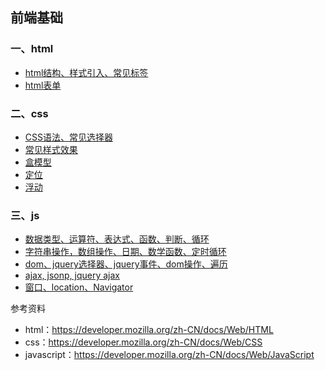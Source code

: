 ## 前端基础
### 一、html
* [html结构、样式引入、常见标签](html1.md)
* [html表单](html2.md)

### 二、css
* [CSS语法、常见选择器](css1.md)
* [常见样式效果](css2.md)
* [盒模型](css3.md)
* [定位](css4.md)
* [浮动](css5.md)

### 三、js

* [数据类型、运算符、表达式、函数、判断、循环](js1.md)
* [字符串操作，数组操作、日期、数学函数、定时循环](js2.md)
* [dom、jquery选择器、jquery事件、dom操作、遍历](js3.md)
* [ajax, jsonp, jquery ajax](js4.md)
* [窗口、location、Navigator](js5.md)

参考资料
* html：https://developer.mozilla.org/zh-CN/docs/Web/HTML
* css：https://developer.mozilla.org/zh-CN/docs/Web/CSS
* javascript：https://developer.mozilla.org/zh-CN/docs/Web/JavaScript
